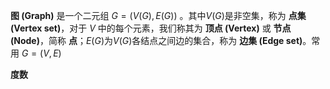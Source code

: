 **图 (Graph)** 是一个二元组 $G=(V(G),E(G))$ 。其中$V(G)$是非空集，称为 **点集 (Vertex set)**，对于 $V$ 中的每个元素，我们称其为 **顶点 (Vertex)** 或 **节点 (Node)**，简称 **点**；$E(G)$为$V(G)$各结点之间边的集合，称为 **边集 (Edge set)**。常用 $G=(V,E)$

**度数**